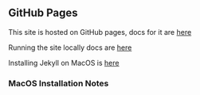 ## GitHub Pages

This site is hosted on GitHub pages, docs for it are [here](https://docs.github.com/en/pages)

Running the site locally docs are [here](https://docs.github.com/en/pages/setting-up-a-github-pages-site-with-jekyll/testing-your-github-pages-site-locally-with-jekyll)

Installing Jekyll on MacOS is [here](https://jekyllrb.com/docs/installation/macos/)




### MacOS Installation Notes

